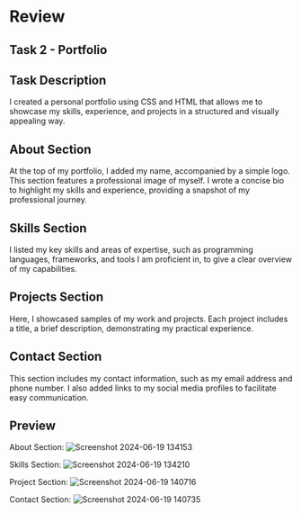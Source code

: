 # Review
## Task 2 - Portfolio
## Task Description
I created a personal portfolio using CSS and HTML that allows me to showcase my skills, experience, and projects in a structured and visually appealing way.

## About Section
At the top of my portfolio, I added my name, accompanied by a simple logo.  This section features a professional image of myself. I wrote a concise bio to highlight my skills and experience, providing a snapshot of my professional journey.

## Skills Section
I listed my key skills and areas of expertise, such as programming languages, frameworks, and tools I am proficient in, to give a clear overview of my capabilities.

## Projects Section
Here, I showcased samples of my work and projects. Each project includes a title, a brief description, demonstrating my practical experience.

## Contact Section
This section includes my contact information, such as my email address and phone number. I also added links to my social media profiles to facilitate easy communication.

## Preview

About Section: ![Screenshot 2024-06-19 134153](https://github.com/AjayPeter582/CODSOFT/assets/128886618/f7afd572-b366-43f9-bcc8-550daa3fa4cb)

Skills Section: ![Screenshot 2024-06-19 134210](https://github.com/AjayPeter582/CODSOFT/assets/128886618/c2e1e691-9f91-4811-ae79-972f1c514e5f)

Project Section: ![Screenshot 2024-06-19 140716](https://github.com/AjayPeter582/CODSOFT/assets/128886618/23b379c4-ff75-4d87-839e-a6e81bc176d6)

Contact Section: ![Screenshot 2024-06-19 140735](https://github.com/AjayPeter582/CODSOFT/assets/128886618/b6c68128-858f-4255-b80f-73893f22cf64)
